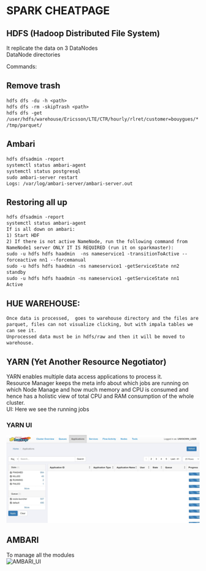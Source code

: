 # SPARK CHEATPAGE
## HDFS (Hadoop Distributed File System)
It replicate the data on 3 DataNodes  
DataNode directories  

Commands:
## Remove trash  
```
hdfs dfs -du -h <path>
hdfs dfs -rm -skipTrash <path>
hdfs dfs -get  /user/hdfs/warehouse/Ericsson/LTE/CTR/hourly/rlret/customer=bouygues/*  /tmp/parquet/
```
## Ambari
```
hdfs dfsadmin -report
systemctl status ambari-agent 
systemctl status postgresql
sudo ambari-server restart
Logs: /var/log/ambari-server/ambari-server.out
```
## Restoring all up  
```
hdfs dfsadmin -report
systemctl status ambari-agent
If is all down on ambari:  
1) Start HDF
2) If there is not active NameNode, run the following command from NameNode1 server ONLY IT IS REQUIRED (run it on sparkmaster): 
sudo -u hdfs hdfs haadmin  -ns nameservice1 -transitionToActive --forceactive nn1 --forcemanual  
sudo -u hdfs hdfs haadmin -ns nameservice1 -getServiceState nn2
standby
sudo -u hdfs hdfs haadmin -ns nameservice1 -getServiceState nn1
Active
```

## HUE WAREHOUSE:
```
Once data is processed,  goes to warehouse directory and the files are parquet, files can not visualize clicking, but with impala tables we can see it.
Unprocessed data must be in hdfs/raw and then it will be moved to warehouse.
```

## YARN (Yet Another Resource Negotiator)
YARN enables multiple data access applications to process it.  
Resource Manager keeps the meta info about which jobs are running on which Node Manage and how much memory and CPU is consumed and hence has a holistic view of total CPU and RAM consumption of the whole cluster.  
UI: Here we see the running jobs  

### YARN UI
![YARN UI](https://github.com/m0sc0/spark/blob/main/yarn%20ui.jpg)

## AMBARI
To manage all the modules  
![AMBARI_UI](https://learn.microsoft.com/en-us/azure/hdinsight/media/hdinsight-changing-configs-via-ambari/apache-ambari-dashboard.png)


